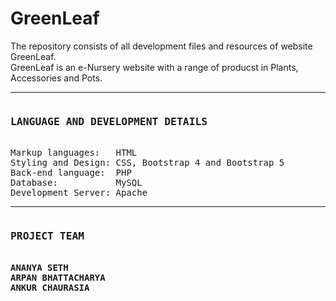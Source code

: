 # GreenLeaf
The repository consists of all development files and resources of website GreenLeaf. <br>
GreenLeaf is an e-Nursery website with a range of producst in Plants, Accessories and Pots. <br>
<hr>
<pre>
<h3>LANGUAGE AND DEVELOPMENT DETAILS</h3>
Markup languages:   HTML
Styling and Design: CSS, Bootstrap 4 and Bootstrap 5
Back-end language:  PHP
Database:           MySQL
Development Server: Apache
</pre>
<hr>
<pre>
<h3>PROJECT TEAM</h3>
<strong>ANANYA SETH</strong>  
<strong>ARPAN BHATTACHARYA</strong>
<strong>ANKUR CHAURASIA </strong>
</pre>
